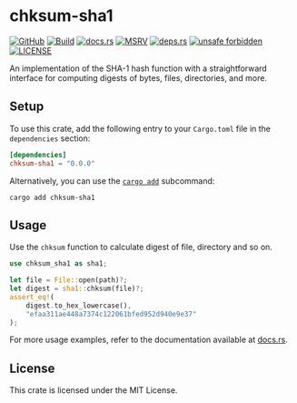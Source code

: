 # chksum-sha1

[![GitHub](https://img.shields.io/badge/github-chksum--rs%2Fsha1-24292e?style=flat-square&logo=github "GitHub")](https://github.com/chksum-rs/sha1)
[![Build](https://img.shields.io/github/actions/workflow/status/chksum-rs/sha1/rust.yml?branch=master&style=flat-square&logo=github "Build")](https://github.com/chksum-rs/sha1/actions/workflows/rust.yml)
[![docs.rs](https://img.shields.io/docsrs/chksum-sha1?style=flat-square&logo=docsdotrs "docs.rs")](https://docs.rs/chksum-sha1/)
[![MSRV](https://img.shields.io/badge/MSRV-1.70.0-informational?style=flat-square "MSRV")](https://github.com/chksum-rs/sha1/blob/master/Cargo.toml)
[![deps.rs](https://deps.rs/crate/chksum-sha1/0.0.0/status.svg?style=flat-square "deps.rs")](https://deps.rs/crate/chksum-sha1/0.0.0)
[![unsafe forbidden](https://img.shields.io/badge/unsafe-forbidden-success.svg?style=flat-square "unsafe forbidden")](https://github.com/rust-secure-code/safety-dance)
[![LICENSE](https://img.shields.io/github/license/chksum-rs/sha1?style=flat-square "LICENSE")](https://github.com/chksum-rs/sha1/blob/master/LICENSE)

An implementation of the SHA-1 hash function with a straightforward interface for computing digests of bytes, files, directories, and more.

## Setup

To use this crate, add the following entry to your `Cargo.toml` file in the `dependencies` section:

```toml
[dependencies]
chksum-sha1 = "0.0.0"
```

Alternatively, you can use the [`cargo add`](https://doc.rust-lang.org/cargo/commands/cargo-add.html) subcommand:

```shell
cargo add chksum-sha1
```

## Usage

Use the `chksum` function to calculate digest of file, directory and so on.

```rust
use chksum_sha1 as sha1;

let file = File::open(path)?;
let digest = sha1::chksum(file)?;
assert_eq!(
    digest.to_hex_lowercase(),
    "efaa311ae448a7374c122061bfed952d940e9e37"
);
```

For more usage examples, refer to the documentation available at [docs.rs](https://docs.rs/chksum-sha1/).

## License

This crate is licensed under the MIT License.
